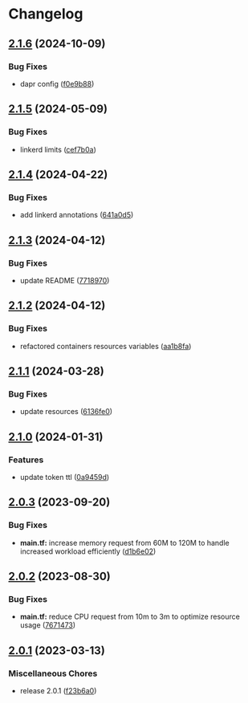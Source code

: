 # Changelog

## [2.1.6](https://github.com/releaseband/terraform-boundary-install/compare/v2.1.5...v2.1.6) (2024-10-09)


### Bug Fixes

* dapr config ([f0e9b88](https://github.com/releaseband/terraform-boundary-install/commit/f0e9b88da93835202294b842fdc76f310c4d58bb))

## [2.1.5](https://github.com/releaseband/terraform-boundary-install/compare/v2.1.4...v2.1.5) (2024-05-09)


### Bug Fixes

* linkerd limits ([cef7b0a](https://github.com/releaseband/terraform-boundary-install/commit/cef7b0a5cfb870390eceea2da656e85bf6d7cc01))

## [2.1.4](https://github.com/releaseband/terraform-boundary-install/compare/v2.1.3...v2.1.4) (2024-04-22)


### Bug Fixes

* add linkerd annotations ([641a0d5](https://github.com/releaseband/terraform-boundary-install/commit/641a0d571a0e321af0c12615a0088832541e59e2))

## [2.1.3](https://github.com/releaseband/terraform-boundary-install/compare/v2.1.2...v2.1.3) (2024-04-12)


### Bug Fixes

* update README ([7718970](https://github.com/releaseband/terraform-boundary-install/commit/7718970bd72a27ce12b4eb05897ae7aa00c0c530))

## [2.1.2](https://github.com/releaseband/terraform-boundary-install/compare/v2.1.1...v2.1.2) (2024-04-12)


### Bug Fixes

* refactored containers resources variables ([aa1b8fa](https://github.com/releaseband/terraform-boundary-install/commit/aa1b8fa7cbe0df6521857b11b9b93f148809db0a))

## [2.1.1](https://github.com/releaseband/terraform-boundary-install/compare/v2.1.0...v2.1.1) (2024-03-28)


### Bug Fixes

* update resources ([6136fe0](https://github.com/releaseband/terraform-boundary-install/commit/6136fe0ebe568c34418aa20c78543299d10f50ee))

## [2.1.0](https://github.com/releaseband/terraform-boundary-install/compare/v2.0.3...v2.1.0) (2024-01-31)


### Features

* update token ttl ([0a9459d](https://github.com/releaseband/terraform-boundary-install/commit/0a9459dbd2adf2c4d4fb048e5c51c11fe6c1ca34))

## [2.0.3](https://github.com/releaseband/terraform-boundary-install/compare/v2.0.2...v2.0.3) (2023-09-20)


### Bug Fixes

* **main.tf:** increase memory request from 60M to 120M to handle increased workload efficiently ([d1b6e02](https://github.com/releaseband/terraform-boundary-install/commit/d1b6e02ff4877bc313abe3dc5aef577d899ffd76))

## [2.0.2](https://github.com/releaseband/terraform-boundary-install/compare/v2.0.1...v2.0.2) (2023-08-30)


### Bug Fixes

* **main.tf:** reduce CPU request from 10m to 3m to optimize resource usage ([7671473](https://github.com/releaseband/terraform-boundary-install/commit/7671473e1c3e05c37b1dc8da575473a14e2d6546))

## [2.0.1](https://github.com/releaseband/terraform-boundary-install/compare/v2.0.0...v2.0.1) (2023-03-13)


### Miscellaneous Chores

* release 2.0.1 ([f23b6a0](https://github.com/releaseband/terraform-boundary-install/commit/f23b6a085a5575f23772b539108b360dcd34bcb4))
